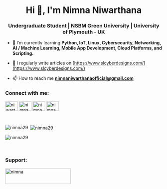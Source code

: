 <h1 align="center">Hi 👋, I'm Nimna Niwarthana</h1>
<h3 align="center">Undergraduate Student | NSBM Green University | University of Plymouth - UK</h3>

- 🌱 I’m currently learning **Python, IoT, Linux, Cybersecurity, Networking, AI / Machine Learning, Mobile App Development, Cloud Platforms, and Scripting.**

- 📝 I regularly write articles on [https://www.slcyberdesigns.com/](https://www.slcyberdesigns.com/)

- 📫 How to reach me **nimnaniwarthanaofficial@gmail.com**

<h3 align="left">Connect with me:</h3>
<p align="left">
<a href="https://twitter.com/niwarthananimna" target="blank"><img align="center" src="https://raw.githubusercontent.com/rahuldkjain/github-profile-readme-generator/master/src/images/icons/Social/twitter.svg" alt="niwarthananimna" height="30" width="40" /></a>
<a href="https://linkedin.com/in/nimna niwarthana" target="blank"><img align="center" src="https://raw.githubusercontent.com/rahuldkjain/github-profile-readme-generator/master/src/images/icons/Social/linked-in-alt.svg" alt="nimna niwarthana" height="30" width="40" /></a>
<a href="https://fb.com/nimna niwarthana" target="blank"><img align="center" src="https://raw.githubusercontent.com/rahuldkjain/github-profile-readme-generator/master/src/images/icons/Social/facebook.svg" alt="nimna niwarthana" height="30" width="40" /></a>
<a href="https://instagram.com/nimna_niwarthana" target="blank"><img align="center" src="https://raw.githubusercontent.com/rahuldkjain/github-profile-readme-generator/master/src/images/icons/Social/instagram.svg" alt="nimna_niwarthana" height="30" width="40" /></a>
</p>

<br>

<p><img align="left" src="https://github-readme-stats.vercel.app/api/top-langs?username=nimna29&show_icons=true&locale=en&layout=compact" alt="nimna29" /></p>

<p>&nbsp;<img align="center" src="https://github-readme-stats.vercel.app/api?username=nimna29&show_icons=true&locale=en" alt="nimna29" /></p>

<p><img align="center" src="https://github-readme-streak-stats.herokuapp.com/?user=nimna29&" alt="nimna29" /></p><br>

<h3 align="left">Support:</h3>
<p><a href="https://www.buymeacoffee.com/nimna"> <img align="left" src="https://cdn.buymeacoffee.com/buttons/v2/default-yellow.png" height="50" width="210" alt="nimna" /></a></p>
